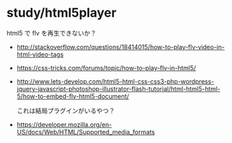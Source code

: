 study/html5player
=================

html5 で flv を再生できないか？

* http://stackoverflow.com/questions/18414015/how-to-play-flv-video-in-html-video-tags
* https://css-tricks.com/forums/topic/how-to-play-flv-in-html5/
* http://www.lets-develop.com/html5-html-css-css3-php-wordpress-jquery-javascript-photoshop-illustrator-flash-tutorial/html-html5-html-5/how-to-embed-flv-html5-document/

  これは結局プラグインがいるやつ？

* https://developer.mozilla.org/en-US/docs/Web/HTML/Supported_media_formats
